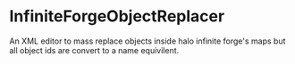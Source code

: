 # InfiniteForgeObjectReplacer
 An XML editor to mass replace objects inside halo infinite forge's maps but all object ids are convert to a name equivilent.
